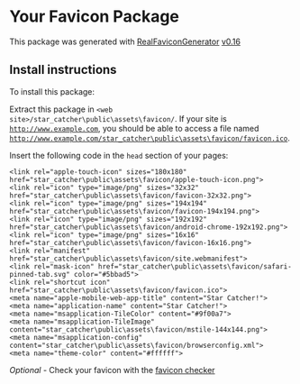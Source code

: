 # Your Favicon Package

This package was generated with [RealFaviconGenerator](https://realfavicongenerator.net/) [v0.16](https://realfavicongenerator.net/change_log#v0.16)

## Install instructions

To install this package:

Extract this package in <code>&lt;web site&gt;/star_catcher\public\assets\favicon/</code>. If your site is <code>http://www.example.com</code>, you should be able to access a file named <code>http://www.example.com/star_catcher\public\assets\favicon/favicon.ico</code>.

Insert the following code in the `head` section of your pages:

    <link rel="apple-touch-icon" sizes="180x180" href="star_catcher\public\assets\favicon/apple-touch-icon.png">
    <link rel="icon" type="image/png" sizes="32x32" href="star_catcher\public\assets\favicon/favicon-32x32.png">
    <link rel="icon" type="image/png" sizes="194x194" href="star_catcher\public\assets\favicon/favicon-194x194.png">
    <link rel="icon" type="image/png" sizes="192x192" href="star_catcher\public\assets\favicon/android-chrome-192x192.png">
    <link rel="icon" type="image/png" sizes="16x16" href="star_catcher\public\assets\favicon/favicon-16x16.png">
    <link rel="manifest" href="star_catcher\public\assets\favicon/site.webmanifest">
    <link rel="mask-icon" href="star_catcher\public\assets\favicon/safari-pinned-tab.svg" color="#5bbad5">
    <link rel="shortcut icon" href="star_catcher\public\assets\favicon/favicon.ico">
    <meta name="apple-mobile-web-app-title" content="Star Catcher!">
    <meta name="application-name" content="Star Catcher!">
    <meta name="msapplication-TileColor" content="#9f00a7">
    <meta name="msapplication-TileImage" content="star_catcher\public\assets\favicon/mstile-144x144.png">
    <meta name="msapplication-config" content="star_catcher\public\assets\favicon/browserconfig.xml">
    <meta name="theme-color" content="#ffffff">

*Optional* - Check your favicon with the [favicon checker](https://realfavicongenerator.net/favicon_checker)